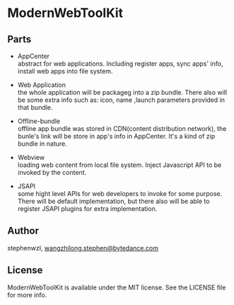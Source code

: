 # ModernWebToolKit

## Parts

* AppCenter  
abstract for web applications. Including register apps, sync apps' info, install web apps into file system.

* Web Application  
the whole application will be packageg into a zip bundle. There also will be some extra info such as: icon, name ,launch parameters provided in that bundle.

* Offline-bundle  
offline app bundle was stored in CDN(content distribution network), the bunle's link will be store in app's info in AppCenter. It's a kind of zip bundle in nature.

* Webview  
loading web content from local file system. Inject Javascript API to be invoked by the content.

* JSAPI  
some hight level APIs for web developers to invoke for some purpose. There will be default implementation, but there also will be able to register JSAPI plugins for extra implementation.
 


## Author

stephenwzl, wangzhilong.stephen@bytedance.com

## License

ModernWebToolKit is available under the MIT license. See the LICENSE file for more info.
